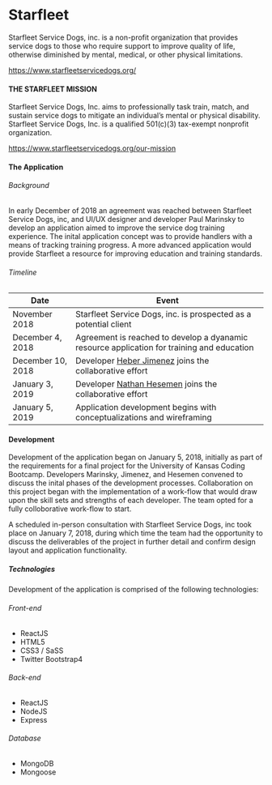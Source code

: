 # Starfleet

Starfleet Service Dogs, inc. is a non-profit organization that provides service dogs to those who require support to improve quality of life, otherwise diminished by mental, medical, or other physical limitations. 

https://www.starfleetservicedogs.org/

#### THE STARFLEET MISSION
Starfleet Service Dogs, Inc. aims to professionally task train, match, and sustain service dogs to mitigate an individual’s mental or physical disability. Starfleet Service Dogs, Inc. is a qualified  501(c)(3) tax-exempt nonprofit organization.   

https://www.starfleetservicedogs.org/our-mission 

#### The Application 
###### Background
In early December of 2018 an agreement was reached between Starfleet Service Dogs, inc, and UI/UX designer and developer Paul Marinsky to develop an application aimed to improve the service dog training experience. The inital application concept was to provide handlers with a means of tracking training progress. A more advanced application would provide Starfleet a resource for improving education and training standards. 

###### Timeline
| Date | Event |
| --------------------------------------------- | ---------------------------------------------------------------- |
| November 2018 | Starfleet Service Dogs, inc. is prospected as a potential client 
| December 4, 2018 | Agreement is reached to develop a dyanamic resource application for training and education |
| December 10, 2018 | Developer [Heber Jimenez](https://github.com/HeberJ) joins the collaborative effort |
| January 3, 2019 | Developer [Nathan Hesemen](https://github.com/nhesemen) joins the collaborative effort |
| January 5, 2019 | Application development begins with conceptualizations and wireframing |


#### Development 
Development of the application began on January 5, 2018, initially as part of the requirements for a final project for the University of Kansas Coding Bootcamp. Developers Marinsky, Jimenez, and Hesemen convened to discuss the inital phases of the development processes. Collaboration on this project began with the implementation of a work-flow that would draw upon the skill sets and strengths of each developer. The team opted for a fully colloborative work-flow to start. 

A scheduled in-person consultation with Starfleet Service Dogs, inc took place on January 7, 2018, during which time the team had the opportunity to discuss the deliverables of the project in further detail and confirm design layout and application functionality. 

##### Technologies 
Development of the application is comprised of the following technologies:
###### Front-end 
- ReactJS
- HTML5
- CSS3 / SaSS
- Twitter Bootstrap4
###### Back-end 
- ReactJS
- NodeJS
- Express
###### Database 
- MongoDB
- Mongoose




